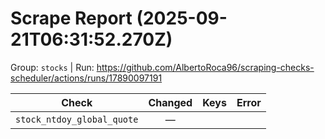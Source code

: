 # Scrape Report (2025-09-21T06:31:52.270Z)

Group: `stocks`  |  Run: https://github.com/AlbertoRoca96/scraping-checks-scheduler/actions/runs/17890097191

| Check | Changed | Keys | Error |
|---|:---:|:--|:--|
| `stock_ntdoy_global_quote` | — |  |  |

